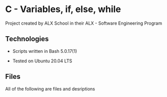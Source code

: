 # C - Variables, if, else, while

Project created by ALX School in their ALX - Software Engineering Program                            
## Technologies
                
* Scripts written in Bash 5.0.17(1)
                
* Tested on Ubuntu 20.04 LTS
                               
## Files
                
All of the following are files and desriptions 
